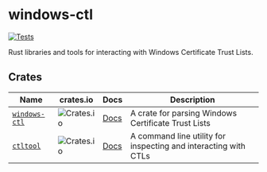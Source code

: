 # windows-ctl

[![Tests](https://github.com/trailofbits/windows-ctl/actions/workflows/tests.yml/badge.svg)](https://github.com/trailofbits/windows-ctl/actions/workflows/tests.yml)

Rust libraries and tools for interacting with Windows Certificate Trust Lists.

## Crates

| Name | crates.io | Docs | Description |
| ---- | --------- | -----| ----------- |
| [`windows-ctl`](./windows-ctl/) | ![Crates.io](https://img.shields.io/crates/v/windows-ctl) | [Docs](https://docs.rs/windows-ctl/latest/windows_ctl/) | A crate for parsing Windows Certificate Trust Lists |
| [`ctltool`](./ctltool/) | ![Crates.io](https://img.shields.io/crates/v/ctltool) | [Docs](https://docs.rs/ctltool/latest/ctltool/) | A command line utility for inspecting and interacting with CTLs |
